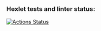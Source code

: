 ### Hexlet tests and linter status:
[![Actions Status](https://github.com/vancomm/frontend-project-lvl3/workflows/hexlet-check/badge.svg)](https://github.com/vancomm/frontend-project-lvl3/actions)